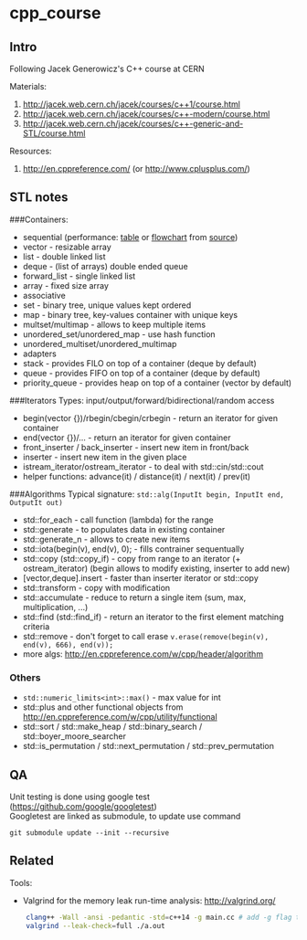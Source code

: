 # cpp_course

## Intro
Following Jacek Generowicz's C++ course at CERN

Materials:

1. http://jacek.web.cern.ch/jacek/courses/c++1/course.html
2. http://jacek.web.cern.ch/jacek/courses/c++-modern/course.html
3. http://jacek.web.cern.ch/jacek/courses/c++-generic-and-STL/course.html

Resources:

1. http://en.cppreference.com/ (or http://www.cplusplus.com/)

## STL notes 

###Containers:
- sequential (performance: [table](http://john-ahlgren.blogspot.ch/2013/10/stl-container-performance.html) or [flowchart](http://stackoverflow.com/questions/10699265/how-can-i-efficiently-select-a-standard-library-container-in-c11) from [source](http://homepages.e3.net.nz/~djm/cppcontainers.html))
 - vector - resizable array
 - list - double linked list
 - deque - (list of arrays) double ended queue
 - forward_list - single linked list
 - array - fixed size array
- associative
 - set - binary tree, unique values kept ordered 
 - map - binary tree, key-values container with unique keys
 - multset/multimap - allows to keep multiple items
 - unordered_set/unordered_map - use hash function
 - unordered_multiset/unordered_multimap
- adapters
 - stack - provides FILO on top of a container (deque by default)
 - queue - provides FIFO on top of a container (deque by default)
 - priority_queue - provides heap on top of a container (vector by default)

###Iterators
Types: input/output/forward/bidirectional/random access 
- begin(vector<int> {})/rbegin/cbegin/crbegin - return an iterator for given container
- end(vector<int> {})/... - return an iterator for given container 
- front_inserter / back_inserter - insert new item in front/back
- inserter - insert new item in the given place
- istream_iterator/ostream_iterator - to deal with std::cin/std::cout
- helper functions: advance(it) / distance(it) / next(it) / prev(it)

###Algorithms
Typical signature: ```std::alg(InputIt begin, InputIt end, OutputIt out)```
- std::for_each - call function (lambda) for the range
- std::generate - to populates data in existing container
- std::generate_n - allows to create new items
- std::iota(begin(v), end(v), 0); - fills contrainer sequentually
- std::copy (std::copy_if) - copy from range to an iterator (+ ostream_iterator) (begin allows to modify existing, inserter to add new)
- [vector,deque].insert - faster than inserter iterator or std::copy 
- std::transform - copy with modification
- std::accumulate - reduce to return a single item (sum, max, multiplication, ...)
- std::find (std::find_if) - return an iterator to the first element matching criteria
- std::remove - don't forget to call erase ```v.erase(remove(begin(v), end(v), 666), end(v));```
- more algs: http://en.cppreference.com/w/cpp/header/algorithm

### Others
- `std::numeric_limits<int>::max()` - max value for int
- std::plus and other functional objects from http://en.cppreference.com/w/cpp/utility/functional
- std::sort / std::make_heap / std::binary_search / std::boyer_moore_searcher
- std::is_permutation / std::next_permutation / std::prev_permutation

## QA
Unit testing is done using google test (https://github.com/google/googletest)  
Googletest are linked as submodule, to update use command

    git submodule update --init --recursive

## Related

Tools:
- Valgrind for the memory leak run-time analysis: http://valgrind.org/

```bash
    clang++ -Wall -ansi -pedantic -std=c++14 -g main.cc # add -g flag to give to valgrind an access to the sources
    valgrind --leak-check=full ./a.out
```
